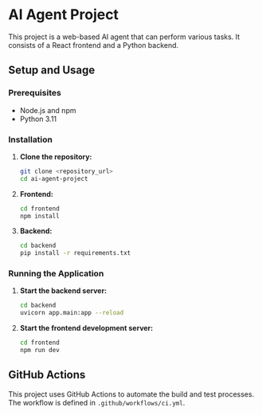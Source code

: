 # AI Agent Project

This project is a web-based AI agent that can perform various tasks. It consists of a React frontend and a Python backend.

## Setup and Usage

### Prerequisites

- Node.js and npm
- Python 3.11

### Installation

1. **Clone the repository:**
   ```bash
   git clone <repository_url>
   cd ai-agent-project
   ```

2. **Frontend:**
   ```bash
   cd frontend
   npm install
   ```

3. **Backend:**
   ```bash
   cd backend
   pip install -r requirements.txt
   ```

### Running the Application

1. **Start the backend server:**
   ```bash
   cd backend
   uvicorn app.main:app --reload
   ```

2. **Start the frontend development server:**
   ```bash
   cd frontend
   npm run dev
   ```

## GitHub Actions

This project uses GitHub Actions to automate the build and test processes. The workflow is defined in `.github/workflows/ci.yml`.